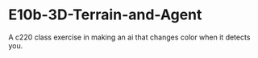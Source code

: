 # E10b-3D-Terrain-and-Agent
A c220 class exercise in making an ai that changes color when it detects you.
